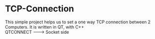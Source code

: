 # TCP-Connection
This simple project helps us to set a one way TCP connection between 2 Computers. 
It is written in QT, with C++ <br>
QTCONNECT ---> Socket side
